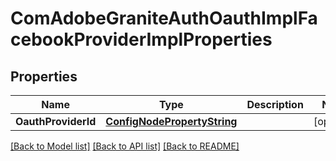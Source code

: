 # ComAdobeGraniteAuthOauthImplFacebookProviderImplProperties

## Properties
Name | Type | Description | Notes
------------ | ------------- | ------------- | -------------
**OauthProviderId** | [**ConfigNodePropertyString**](configNodePropertyString.md) |  | [optional] 

[[Back to Model list]](../README.md#documentation-for-models) [[Back to API list]](../README.md#documentation-for-api-endpoints) [[Back to README]](../README.md)



